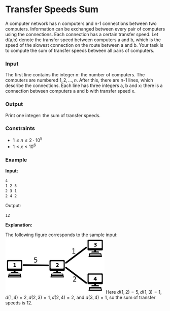 # Transfer Speeds Sum

A computer network has n computers and n-1 connections between two computers. Information can be exchanged between every
pair of computers using the connections.
Each connection has a certain transfer speed. Let d(a,b) denote the transfer speed between computers a and b, which is
the speed of the slowest connection on the route between a and b. Your task is to compute the sum of transfer speeds
between all pairs of computers.

### Input

The first line contains the integer n: the number of computers. The computers are numbered $1,2,\dots,n$.
After this, there are n-1 lines, which describe the connections. Each line has three integers a, b and x: there is a
connection between computers a and b with transfer speed x.

### Output

Print one integer: the sum of transfer speeds.

### Constraints

* $1 \le n \le 2 \cdot 10^5$
* $1 \le x \le 10^6$

### Example

**Input:**

```
4
1 2 5
2 3 1
2 4 2
```

Output:

```
12
```

**Explanation:**

The following figure corresponds to the sample input:
![](koneet.png)
Here $d(1,2)=5, d(1,3)=1, d(1,4)=2, d(2,3)=1, d(2,4)=2$, and $d(3,4)=1$, so the sum of transfer speeds is 12.



